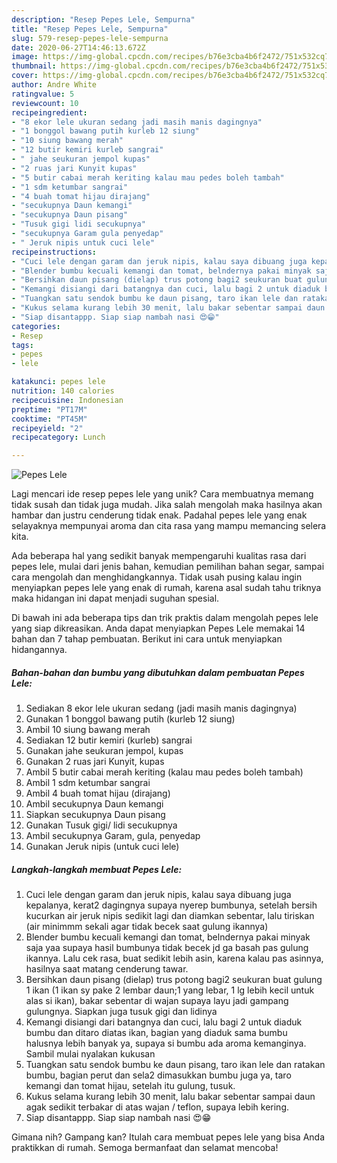 ```yaml
---
description: "Resep Pepes Lele, Sempurna"
title: "Resep Pepes Lele, Sempurna"
slug: 579-resep-pepes-lele-sempurna
date: 2020-06-27T14:46:13.672Z
image: https://img-global.cpcdn.com/recipes/b76e3cba4b6f2472/751x532cq70/pepes-lele-foto-resep-utama.jpg
thumbnail: https://img-global.cpcdn.com/recipes/b76e3cba4b6f2472/751x532cq70/pepes-lele-foto-resep-utama.jpg
cover: https://img-global.cpcdn.com/recipes/b76e3cba4b6f2472/751x532cq70/pepes-lele-foto-resep-utama.jpg
author: Andre White
ratingvalue: 5
reviewcount: 10
recipeingredient:
- "8 ekor lele ukuran sedang jadi masih manis dagingnya"
- "1 bonggol bawang putih kurleb 12 siung"
- "10 siung bawang merah"
- "12 butir kemiri kurleb sangrai"
- " jahe seukuran jempol kupas"
- "2 ruas jari Kunyit kupas"
- "5 butir cabai merah keriting kalau mau pedes boleh tambah"
- "1 sdm ketumbar sangrai"
- "4 buah tomat hijau dirajang"
- "secukupnya Daun kemangi"
- "secukupnya Daun pisang"
- "Tusuk gigi lidi secukupnya"
- "secukupnya Garam gula penyedap"
- " Jeruk nipis untuk cuci lele"
recipeinstructions:
- "Cuci lele dengan garam dan jeruk nipis, kalau saya dibuang juga kepalanya, kerat2 dagingnya supaya nyerep bumbunya, setelah bersih kucurkan air jeruk nipis sedikit lagi dan diamkan sebentar, lalu tiriskan (air minimmm sekali agar tidak becek saat gulung ikannya)"
- "Blender bumbu kecuali kemangi dan tomat, belndernya pakai minyak saja yaa supaya hasil bumbunya tidak becek jd ga basah pas gulung ikannya. Lalu cek rasa, buat sedikit lebih asin, karena kalau pas asinnya, hasilnya saat matang cenderung tawar."
- "Bersihkan daun pisang (dielap) trus potong bagi2 seukuran buat gulung 1 ikan (1 ikan sy pake 2 lembar daun;1 yang lebar, 1 lg lebih kecil untuk alas si ikan), bakar sebentar di wajan supaya layu jadi gampang gulungnya. Siapkan juga tusuk gigi dan lidinya"
- "Kemangi disiangi dari batangnya dan cuci, lalu bagi 2 untuk diaduk bumbu dan ditaro diatas ikan, bagian yang diaduk sama bumbu halusnya lebih banyak ya, supaya si bumbu ada aroma kemanginya. Sambil mulai nyalakan kukusan"
- "Tuangkan satu sendok bumbu ke daun pisang, taro ikan lele dan ratakan bumbu, bagian perut dan sela2 dimasukkan bumbu juga ya, taro kemangi dan tomat hijau, setelah itu gulung, tusuk."
- "Kukus selama kurang lebih 30 menit, lalu bakar sebentar sampai daun agak sedikit terbakar di atas wajan / teflon, supaya lebih kering."
- "Siap disantappp. Siap siap nambah nasi 😍😁"
categories:
- Resep
tags:
- pepes
- lele

katakunci: pepes lele 
nutrition: 140 calories
recipecuisine: Indonesian
preptime: "PT17M"
cooktime: "PT45M"
recipeyield: "2"
recipecategory: Lunch

---
```



![Pepes Lele](https://img-global.cpcdn.com/recipes/b76e3cba4b6f2472/751x532cq70/pepes-lele-foto-resep-utama.jpg)

Lagi mencari ide resep pepes lele yang unik? Cara membuatnya memang tidak susah dan tidak juga mudah. Jika salah mengolah maka hasilnya akan hambar dan justru cenderung tidak enak. Padahal pepes lele yang enak selayaknya mempunyai aroma dan cita rasa yang mampu memancing selera kita.

Ada beberapa hal yang sedikit banyak mempengaruhi kualitas rasa dari pepes lele, mulai dari jenis bahan, kemudian pemilihan bahan segar, sampai cara mengolah dan menghidangkannya. Tidak usah pusing kalau ingin menyiapkan pepes lele yang enak di rumah, karena asal sudah tahu triknya maka hidangan ini dapat menjadi suguhan spesial.




Di bawah ini ada beberapa tips dan trik praktis dalam mengolah pepes lele yang siap dikreasikan. Anda dapat menyiapkan Pepes Lele memakai 14 bahan dan 7 tahap pembuatan. Berikut ini cara untuk menyiapkan hidangannya.

<!--inarticleads1-->

##### Bahan-bahan dan bumbu yang dibutuhkan dalam pembuatan Pepes Lele:

1. Sediakan 8 ekor lele ukuran sedang (jadi masih manis dagingnya)
1. Gunakan 1 bonggol bawang putih (kurleb 12 siung)
1. Ambil 10 siung bawang merah
1. Sediakan 12 butir kemiri (kurleb) sangrai
1. Gunakan  jahe seukuran jempol, kupas
1. Gunakan 2 ruas jari Kunyit, kupas
1. Ambil 5 butir cabai merah keriting (kalau mau pedes boleh tambah)
1. Ambil 1 sdm ketumbar sangrai
1. Ambil 4 buah tomat hijau (dirajang)
1. Ambil secukupnya Daun kemangi
1. Siapkan secukupnya Daun pisang
1. Gunakan Tusuk gigi/ lidi secukupnya
1. Ambil secukupnya Garam, gula, penyedap
1. Gunakan  Jeruk nipis (untuk cuci lele)




<!--inarticleads2-->

##### Langkah-langkah membuat Pepes Lele:

1. Cuci lele dengan garam dan jeruk nipis, kalau saya dibuang juga kepalanya, kerat2 dagingnya supaya nyerep bumbunya, setelah bersih kucurkan air jeruk nipis sedikit lagi dan diamkan sebentar, lalu tiriskan (air minimmm sekali agar tidak becek saat gulung ikannya)
1. Blender bumbu kecuali kemangi dan tomat, belndernya pakai minyak saja yaa supaya hasil bumbunya tidak becek jd ga basah pas gulung ikannya. Lalu cek rasa, buat sedikit lebih asin, karena kalau pas asinnya, hasilnya saat matang cenderung tawar.
1. Bersihkan daun pisang (dielap) trus potong bagi2 seukuran buat gulung 1 ikan (1 ikan sy pake 2 lembar daun;1 yang lebar, 1 lg lebih kecil untuk alas si ikan), bakar sebentar di wajan supaya layu jadi gampang gulungnya. Siapkan juga tusuk gigi dan lidinya
1. Kemangi disiangi dari batangnya dan cuci, lalu bagi 2 untuk diaduk bumbu dan ditaro diatas ikan, bagian yang diaduk sama bumbu halusnya lebih banyak ya, supaya si bumbu ada aroma kemanginya. Sambil mulai nyalakan kukusan
1. Tuangkan satu sendok bumbu ke daun pisang, taro ikan lele dan ratakan bumbu, bagian perut dan sela2 dimasukkan bumbu juga ya, taro kemangi dan tomat hijau, setelah itu gulung, tusuk.
1. Kukus selama kurang lebih 30 menit, lalu bakar sebentar sampai daun agak sedikit terbakar di atas wajan / teflon, supaya lebih kering.
1. Siap disantappp. Siap siap nambah nasi 😍😁




Gimana nih? Gampang kan? Itulah cara membuat pepes lele yang bisa Anda praktikkan di rumah. Semoga bermanfaat dan selamat mencoba!

